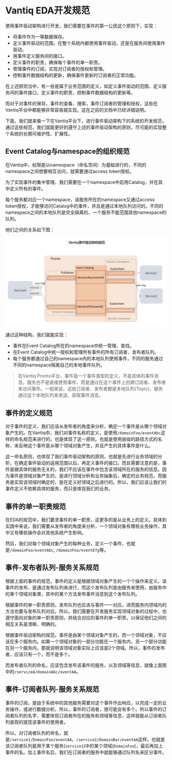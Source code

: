 # Vantiq EDA开发规范

使用事件驱动架构进行开发，我们需要在事件的第一公民这个原则下，实现：
 * 将事件作为一等数据保存。
 * 定义事件驱动的范围，在整个系统内都使用事件驱动，还是在服务间使用事件驱动。
 * 用事件定义服务间的接口。
 * 定义事件的职责，确保每个事件的单一职责。
 * 管理事件的订阅，实现对订阅者的授权和管理。
 * 控制事件数据结构的更新，确保事件更新时订阅者的正常功能。

在上述原则当中，有一些是属于业务范围的定义，如定义事件驱动的范围，定义服务间的事件接口，定义事件的职责，控制事件数据结构的更新等。

而对于对事件的保存，事件的查看、搜索，事件订阅者的管理和授权，这些在Vantiq平台中都能够非常容易就实现。这在之前的文档中已经详细说明。

下面，我们就来看一下在Vantiq平台下，进行事件驱动架构下的系统的开发规范，通过这些规范，我们就能更好的遵守上述的事件驱动架构的原则，尽可能的实现整个系统的长期可维护性、扩展性。

## Event Catalog与namespace的组织规范
在Vantiq中，权限是以namespace（命名空间）为基础进行的，不同的namespace之间想要相互访问，就需要通过access token授权。

为了实现事件的集中管理，我们需要在一个namespace中启用Catalog，并在其中定义所有的事件。

每个服务都对应一个namespace，该服务所在的namespace又通过access token授权，才能够访问Catalog中的事件，并且是通过本地队列访问的。不同的namespace之间的本地队列是完全隔离的，一个服务不能范围其他namespace的队列。

他们之间的关系如下图：

![pronto-event-pub-sub-spec](5_Vantiq_EDA_development_Specification/pronto-event-pub-sub-spec.jpg?raw=true "Printo-Event_Pub_Sub")

通过这种结构，我们就能实现：
 * 事件在Event Catalog所在的namespace中统一管理、查找。
 * 在Event Catalog中统一授权和管理所有事件的所有订阅者、发布者队列。
 * 每个服务都通过自己的namespace内的本地队列使用事件，不同的服务通过不同的namespace隔离自己的本地事件队列。

>在Vantiq Pronto平台，事件是一个事件类型的定义，不是具体的事件消息。服务也不是直接使用事件，而是通过在这个事件上创建订阅者、发布者来访问事件。一般来说，这些订阅者、发布者都是本地队列(Topic)，服务通过这个本地队列来发送、获取事件消息。


## 事件的定义规范
对于事件的定义，我们应该从发布者的角度来分析，确定一个事件是从哪个领域对象产生的。在Vantiq中，我们对事件名称的定义，是使用`/domainFoo/eventAbc`这样的命名规范来进行的，也是体现了这一原则。也就是使用层级的路径方式的名称，来反映这个事件是从哪个领域对象产生，并且产生的具体事件是什么。

这一命名原则，也体现了我们事件驱动架构的原则，也就是先进行业务领域的分析，在确定事件驱动的适用范围以后，再定义事件的接口。而且需要注意的是，事件是跟具体的服务无关的，我们不应该在事件中包含该领域所在的服务的信息。因为事件是领域对象产生的，是进行领域分析和业务抽象后，确定的业务规范，而服务是实现该领域时确定的，是在定义好领域之后进行的。所以，我们应该让我们的事件定义不依赖具体的服务，而只是体现我们的业务。

## 事件的单一职责规范
在EDA的规范中，我们要求事件的单一职责，这更多的是从业务上的定义。具体到实践中来说，我们需要从发布者的角度来分析，一个领域对象有哪些业务操作，其中又有哪些操作会对其他系统产生影响。

然后，我们对每个领域对象产生的每种业务，定义一个事件，也就是`/domainFoo/eventAbc`, `/domainFoo/eventEfg`等。

## 事件-发布者队列-服务关系规范
根据上面的事件的规范，事件的定义是根据领域对象产生的一个个操作来定义。该事件的发布，是通过发布队列来进行，而这个发布队列是由服务来使用，由服务中的某个领域对象类，其中的某个方法发布事件消息到这个发布队列。

根据事件的单一职责原则，发布队列也应该与事件一一对应，进而服务内领域内的方法也要与发布队列对应。所以，我们需要在开发服务实现领域对象的过程中，也遵守面向对象的单一职责原则，并结合对应的事件的单一职责，以保证他们之间的相互关系是清晰、明确的。

根据事件驱动架构的规范，事件是由某个领域对象产生的，而一个领域对象，不应该在多个服务内。如果一个领域对象的一部分功能在一个服务内，另一个部分功能在另一个服务内，那就说明该领域对象实际上应该是2个领域。所以，事件的发布者，应该只有一个，而不是多个。

而发布者队列的命名，应该包含发布该事件的服务，以及领域等信息，就像上面图中的`/serviceA/domainAbc/eventAA`。

## 事件-订阅者队列-服务关系规范
事件的订阅，是由于系统中的其他服务需要对这个事件作出响应，以完成一定的业务操作，或进行数据分析。所以，事件的订阅者，很可能会有多个。所以事件的订阅者队列的名字，需要体现订阅者所在的服务和领域等信息，这样就能从订阅者队列直观的提现该事件的使用者。

所以，对订阅者队列的命名，就是`/service1/DomainFoo/eventAA`，`/service2/DomainBar/eventAA`这样。也就是该订阅者队列是用于某个服务(`service1`)中的某个领域(`DomainFoo`)，最后再加上事件的名。加上事件名后，我们在订阅者的服务中就能够通过队列名来区分事件。








